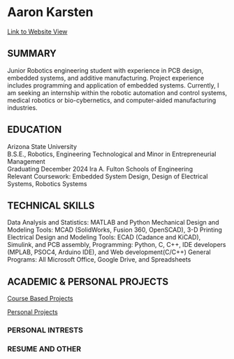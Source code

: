 # Aaron Karsten
[Link to Website View](https://aaronk2001.github.io/Aaron_K/)

## SUMMARY
Junior Robotics engineering student with experience in PCB design, embedded systems, and additive manufacturing. Project experience includes programming and application of embedded systems. 
Currently, I am seeking an internship within the robotic automation and control systems, medical robotics or bio-cybernetics, and computer-aided manufacturing industries. 
## EDUCATION
Arizona State University                                                                                                                                       
B.S.E., Robotics, Engineering Technological and Minor in Entrepreneurial Management             
Graduating December 2024
Ira A. Fulton Schools of Engineering										
Relevant Coursework: Embedded System Design, Design of Electrical Systems, Robotics Systems

## TECHNICAL SKILLS 
Data Analysis and Statistics: MATLAB and Python
Mechanical Design and Modeling Tools: MCAD (SolidWorks, Fusion 360, OpenSCAD), 3-D Printing
Electrical Design and Modeling Tools: ECAD (Cadance and KiCAD), Simulink, and PCB assembly, 
Programming: Python, C, C++, IDE developers (MPLAB, PSOC4, Arduino IDE), and Web development(C/C++)
General Programs: All Microsoft Office, Google Drive, and Spreadsheets

## ACADEMIC & PERSONAL PROJECTS
[Course Based Projects](Course_Based_Projects)

[Personal Projects](Personal_Projects)

### PERSONAL INTRESTS 

### RESUME AND OTHER 
